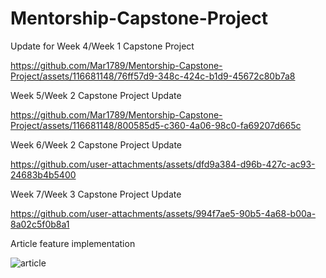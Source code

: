 # Mentorship-Capstone-Project

Update for Week 4/Week 1 Capstone Project



https://github.com/Mar1789/Mentorship-Capstone-Project/assets/116681148/76ff57d9-348c-424c-b1d9-45672c80b7a8

Week 5/Week 2 Capstone Project Update


https://github.com/Mar1789/Mentorship-Capstone-Project/assets/116681148/800585d5-c360-4a06-98c0-fa69207d665c

Week 6/Week 2 Capstone Project Update


https://github.com/user-attachments/assets/dfd9a384-d96b-427c-ac93-24683b4b5400

Week 7/Week 3 Capstone Project Update

https://github.com/user-attachments/assets/994f7ae5-90b5-4a68-b00a-8a02c5f0b8a1

Article feature implementation

![article](https://github.com/user-attachments/assets/5715df65-2541-43c1-b3d4-ab14c1cb846d)
